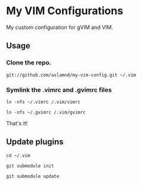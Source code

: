 # My VIM Configurations
My custom configuration for gVIM and VIM.

## Usage

### Clone the repo.
   
    git://github.com/aslamnd/my-vim-config.git ~/.vim

### Symlink the .vimrc and .gvimrc files

    ln -nfs ~/.vimrc /.vim/vimrc
   
    ln -nfs ~/.gvimrc /.vim/gvimrc

That's it!

## Update plugins

    cd ~/.vim

    git submodule init
  
    git submodule update
   
